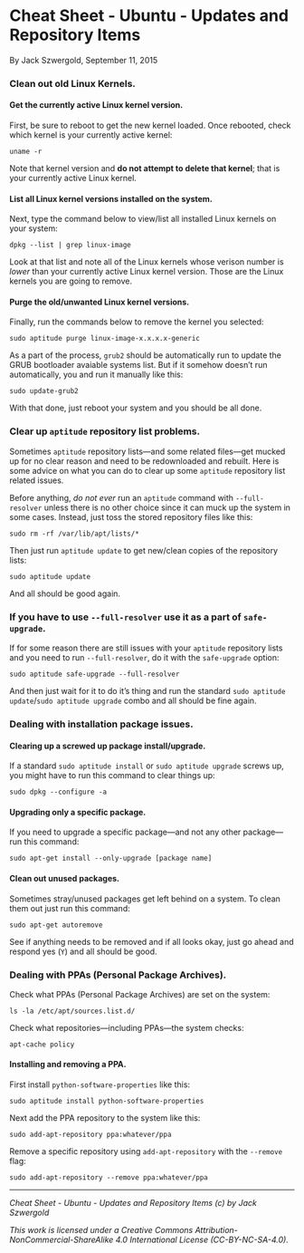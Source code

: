 # Cheat Sheet - Ubuntu - Updates and Repository Items

By Jack Szwergold, September 11, 2015

### Clean out old Linux Kernels.

#### Get the currently active Linux kernel version.

First, be sure to reboot to get the new kernel loaded. Once rebooted, check which kernel is your currently active kernel:

    uname -r

Note that kernel version and **do not attempt to delete that kernel**; that is your currently active Linux kernel.

#### List all Linux kernel versions installed on the system.

Next, type the command below to view/list all installed Linux kernels on your system:

    dpkg --list | grep linux-image

Look at that list and note all of the Linux kernels whose verison number is *lower* than your currently active Linux kernel version. Those are the Linux kernels you are going to remove.

#### Purge the old/unwanted Linux kernel versions.

Finally, run the commands below to remove the kernel you selected:

    sudo aptitude purge linux-image-x.x.x.x-generic

As a part of the process, `grub2` should be automatically run to update the GRUB bootloader avaiable systems list. But if it somehow doesn’t run automatically, you and run it manually like this:

	sudo update-grub2

With that done, just reboot your system and you should be all done.

### Clear up `aptitude` repository list problems.

Sometimes `aptitude` repository lists—and some related files—get mucked up for no clear reason and need to be redownloaded and rebuilt. Here is some advice on what you can do to clear up some `aptitude` repository list related issues.

Before anything, *do not ever* run an `aptitude` command with `--full-resolver` unless there is no other choice since it can muck up the system in some cases. Instead, just toss the stored repository files like this:

    sudo rm -rf /var/lib/apt/lists/*

Then just run `aptitude update` to get new/clean copies of the repository lists:

    sudo aptitude update

And all should be good again.

### If you have to use `--full-resolver` use it as a part of `safe-upgrade`.

If for some reason there are still issues with your `aptitude` repository lists and you need to run `--full-resolver`, do it with the `safe-upgrade` option:

    sudo aptitude safe-upgrade --full-resolver

And then just wait for it to do it’s thing and run the standard `sudo aptitude update`/`sudo aptitude upgrade` combo and all should be fine again.

### Dealing with installation package issues.

#### Clearing up a screwed up package install/upgrade.

If a standard `sudo aptitude install` or `sudo aptitude upgrade` screws up, you might have to run this command to clear things up:

    sudo dpkg --configure -a

#### Upgrading only a specific package.

If you need to upgrade a specific package—and not any other package—run this command:

    sudo apt-get install --only-upgrade [package name]

#### Clean out unused packages.

Sometimes stray/unused packages get left behind on a system. To clean them out just run this command:

    sudo apt-get autoremove

See if anything needs to be removed and if all looks okay, just go ahead and respond yes (`Y`) and all should be good.

### Dealing with PPAs (Personal Package Archives).

Check what PPAs (Personal Package Archives) are set on the system:

    ls -la /etc/apt/sources.list.d/

Check what repositories—including PPAs—the system checks:

    apt-cache policy

#### Installing and removing a PPA.

First install `python-software-properties` like this:

    sudo aptitude install python-software-properties

Next add the PPA repository to the system like this:

    sudo add-apt-repository ppa:whatever/ppa

Remove a specific repository using `add-apt-repository` with the `--remove` flag:

    sudo add-apt-repository --remove ppa:whatever/ppa

***

*Cheat Sheet - Ubuntu - Updates and Repository Items (c) by Jack Szwergold*

*This work is licensed under a Creative Commons Attribution-NonCommercial-ShareAlike 4.0 International License (CC-BY-NC-SA-4.0).*